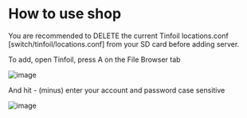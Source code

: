 # How to use shop

You are recommended to DELETE the current Tinfoil locations.conf [switch/tinfoil/locations.conf] from your SD card before adding server.

To add, open Tinfoil, press A on the File Browser tab

![image](https://github.com/pocoda7428/shop/assets/143950037/5d7eed3a-2c48-42e5-b7d1-3850dd6b3d53)

And hit - (minus) enter your account and password case sensitive

![image](https://github.com/pocoda7428/shop/assets/143950037/a2d419e4-168a-438d-80e2-f317d7cd2643)
